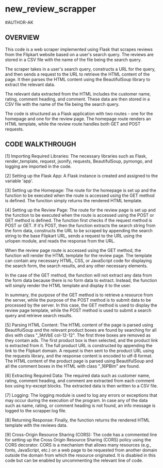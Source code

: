 # new_review_scrapper

#AUTHOR-AK

## OVERVIEW

This code is a web scraper implemented using Flask that scrapes reviews from the Flipkart website based on a user's search query. The reviews are stored in a CSV file with the name of the file being the search query.

The scraper takes in a user's search query, constructs a URL for the query, and then sends a request to the URL to retrieve the HTML content of the page. It then parses the HTML content using the BeautifulSoup library to extract the relevant data.

The relevant data extracted from the HTML includes the customer name, rating, comment heading, and comment. These data are then stored in a CSV file with the name of the file being the search query.

The code is structured as a Flask application with two routes - one for the homepage and one for the review page. The homepage route renders an HTML template, while the review route handles both GET and POST requests.


## CODE WALKTHROUGH

[1] Importing Required Libraries: The necessary libraries such as Flask, render_template, request, jsonify, requests, BeautifulSoup, pymongo, and logging are imported in the code.

[2] Setting up the Flask App: A Flask instance is created and assigned to the variable 'app'.

[3] Setting up the Homepage: The route for the homepage is set up and the function to be executed when the route is accessed using the GET method is defined. The function simply returns the rendered HTML template.

[4] Setting up the Review Page: The route for the review page is set up and the function to be executed when the route is accessed using the POST or GET method is defined. The function first checks if the request method is POST or GET. If it's POST, then the function extracts the search string from the form data, constructs the URL to be scraped by appending the search string to the base Flipkart URL, sends a request to the URL using the urlopen module, and reads the response from the URL.

When the review page route is accessed using the GET method, the function will render the HTML template for the review page. The template can contain any necessary HTML, CSS, or JavaScript code for displaying the search form, the search results, and any other necessary elements.

In the case of the GET method, the function will not extract any data from the form data because there is no form data to extract. Instead, the function will simply render the HTML template and display it to the user.

In summary, the purpose of the GET method is to retrieve a resource from the server, while the purpose of the POST method is to submit data to be processed by the server. In this case, the GET method is used to display the review page template, while the POST method is used to submit a search query and retrieve search results.

[5] Parsing HTML Content: The HTML content of the page is parsed using BeautifulSoup and the relevant product boxes are found by searching for all divs with class "_1AtVbE col-12-12". The first three boxes are removed as they contain ads. The first product box is then selected, and the product link is extracted from it. The full product URL is constructed by appending the link to the Flipkart domain. A request is then sent to the product URL using the requests library, and the response content is encoded to utf-8 format. The HTML content of the product page is parsed using BeautifulSoup and all the comment boxes in the HTML with class "_16PBlm" are found.

[6] Extracting Required Data: The required data such as customer name, rating, comment heading, and comment are extracted from each comment box using try-except blocks. The extracted data is then written to a CSV file.

[7] Logging: The logging module is used to log any errors or exceptions that may occur during the execution of the program. In case any of the data such as name, rating, or comment heading is not found, an info message is logged to the scrapper.log file.

[8] Returning Response: Finally, the function returns the rendered HTML template with the reviews data.

[9] Cross-Origin Resource Sharing (CORS): The code has a commented line for setting up the Cross Origin Resource Sharing (CORS) policy using the CORS decorator. CORS is a mechanism that allows many resources (e.g., fonts, JavaScript, etc.) on a web page to be requested from another domain outside the domain from which the resource originated. It is disabled in this code but can be enabled by uncommenting the relevant line of code.
